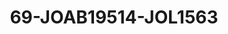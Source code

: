---
title: 69-JOAB19514-JOL1563
image: /v1543919832/viterbo/69-JOAB19514-JOL1563.jpg
brand: jolie
layout: vestito
---